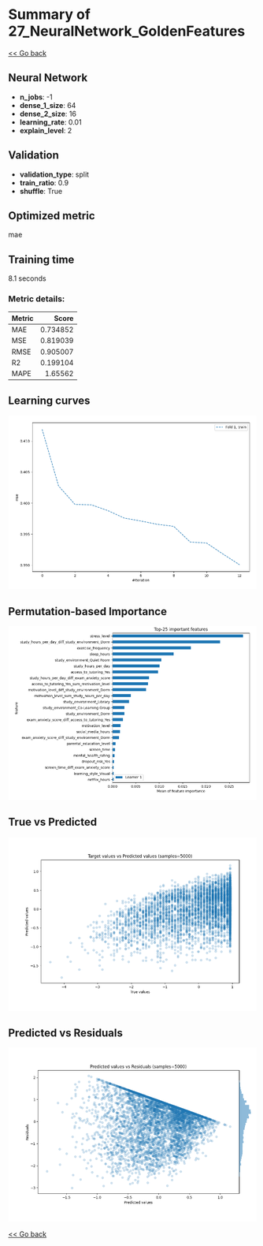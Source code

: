 # Summary of 27_NeuralNetwork_GoldenFeatures

[<< Go back](../README.md)


## Neural Network
- **n_jobs**: -1
- **dense_1_size**: 64
- **dense_2_size**: 16
- **learning_rate**: 0.01
- **explain_level**: 2

## Validation
 - **validation_type**: split
 - **train_ratio**: 0.9
 - **shuffle**: True

## Optimized metric
mae

## Training time

8.1 seconds

### Metric details:
| Metric   |    Score |
|:---------|---------:|
| MAE      | 0.734852 |
| MSE      | 0.819039 |
| RMSE     | 0.905007 |
| R2       | 0.199104 |
| MAPE     | 1.65562  |



## Learning curves
![Learning curves](learning_curves.png)

## Permutation-based Importance
![Permutation-based Importance](permutation_importance.png)
## True vs Predicted

![True vs Predicted](true_vs_predicted.png)


## Predicted vs Residuals

![Predicted vs Residuals](predicted_vs_residuals.png)



[<< Go back](../README.md)
